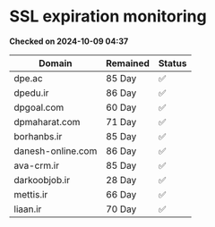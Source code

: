 # SSL expiration monitoring

**Checked on 2024-10-09 04:37**

| Domain | Remained | Status       |
|--------|----------|--------------|
| dpe.ac     | 85 Day   | ✅ |
| dpedu.ir     | 86 Day   | ✅ |
| dpgoal.com     | 60 Day   | ✅ |
| dpmaharat.com     | 71 Day   | ✅ |
| borhanbs.ir     | 85 Day   | ✅ |
| danesh-online.com     | 86 Day   | ✅ |
| ava-crm.ir     | 85 Day   | ✅ |
| darkoobjob.ir     | 28 Day   | ✅ |
| mettis.ir     | 66 Day   | ✅ |
| liaan.ir     | 70 Day   | ✅ |
